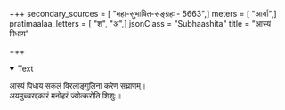+++
secondary_sources = [ "महा-सुभाषित-सङ्ग्रहः - 5663",]
meters = [ "आर्या",]
pratimaalaa_letters = [ "श", "अ",]
jsonClass = "Subhaashita"
title = "आस्यं पिधाय"

+++

<details open><summary>Text</summary>

आस्यं पिधाय सकलं विरलाङ्गुलिना करेण सघ्राणम्।  
अयमुच्चरद्दकारं मनोहरं ज्योत्करोति शिशुः॥
</details>
